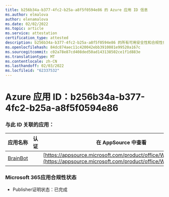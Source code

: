 ```yaml
---
title: b256b34a-b377-4fc2-b25a-a8f5f0594e86 的 Azure 应用 ID 信息
ms.author: elmalova
author: elenamalova
ms.date: 02/02/2022
ms.topic: article
ms.service: attestation
certification_type: attested
description: b256b34a-b377-4fc2-b25a-a8f5f0594e86 的所有可用安全性和合规性信息。
ms.openlocfilehash: 84dc874aec11c420042ebb3910081e99520a167c
ms.sourcegitcommit: c02a78e87cd408ded50ad143138502ce1f1d883e
ms.translationtype: MT
ms.contentlocale: zh-CN
ms.lasthandoff: 02/03/2022
ms.locfileid: "62337532"
---
```

# <a name="azure-app-id-b256b34a-b377-4fc2-b25a-a8f5f0594e86"></a>Azure 应用 ID：b256b34a-b377-4fc2-b25a-a8f5f0594e86


### <a name="apps-associated-with-this-id"></a>与此 ID 关联的应用：
| **应用名称** | **认证** | **在 AppSource 中查看** |
|--------------|---------------|-----------------------|
| [BrainBot](https://docs.microsoft.com/microsoft-365-app-certification/forward/WA104381981) |  | [https://appsource.microsoft.com/product/office/WA104381981](https://appsource.microsoft.com/product/office/WA104381981) |

### <a name="microsoft-365-app-compliance-status"></a>Microsoft 365应用合规性状态
- Publisher证明状态：已完成
